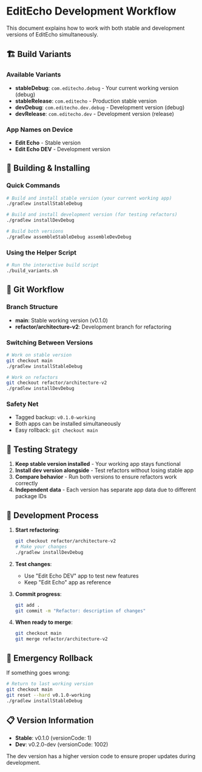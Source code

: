 # EditEcho Development Workflow

This document explains how to work with both stable and development versions of EditEcho simultaneously.

## 🏗️ Build Variants

### Available Variants
- **stableDebug**: `com.editecho.debug` - Your current working version (debug)
- **stableRelease**: `com.editecho` - Production stable version
- **devDebug**: `com.editecho.dev.debug` - Development version (debug)
- **devRelease**: `com.editecho.dev` - Development version (release)

### App Names on Device
- **Edit Echo** - Stable version
- **Edit Echo DEV** - Development version

## 🔨 Building & Installing

### Quick Commands
```bash
# Build and install stable version (your current working app)
./gradlew installStableDebug

# Build and install development version (for testing refactors)
./gradlew installDevDebug

# Build both versions
./gradlew assembleStableDebug assembleDevDebug
```

### Using the Helper Script
```bash
# Run the interactive build script
./build_variants.sh
```

## 🌿 Git Workflow

### Branch Structure
- **main**: Stable working version (v0.1.0)
- **refactor/architecture-v2**: Development branch for refactoring

### Switching Between Versions
```bash
# Work on stable version
git checkout main
./gradlew installStableDebug

# Work on refactors
git checkout refactor/architecture-v2
./gradlew installDevDebug
```

### Safety Net
- Tagged backup: `v0.1.0-working`
- Both apps can be installed simultaneously
- Easy rollback: `git checkout main`

## 📱 Testing Strategy

1. **Keep stable version installed** - Your working app stays functional
2. **Install dev version alongside** - Test refactors without losing stable app
3. **Compare behavior** - Run both versions to ensure refactors work correctly
4. **Independent data** - Each version has separate app data due to different package IDs

## 🔄 Development Process

1. **Start refactoring**:
   ```bash
   git checkout refactor/architecture-v2
   # Make your changes
   ./gradlew installDevDebug
   ```

2. **Test changes**:
   - Use "Edit Echo DEV" app to test new features
   - Keep "Edit Echo" app as reference

3. **Commit progress**:
   ```bash
   git add .
   git commit -m "Refactor: description of changes"
   ```

4. **When ready to merge**:
   ```bash
   git checkout main
   git merge refactor/architecture-v2
   ```

## 🚨 Emergency Rollback

If something goes wrong:
```bash
# Return to last working version
git checkout main
git reset --hard v0.1.0-working
./gradlew installStableDebug
```

## 📋 Version Information

- **Stable**: v0.1.0 (versionCode: 1)
- **Dev**: v0.2.0-dev (versionCode: 1002)

The dev version has a higher version code to ensure proper updates during development. 